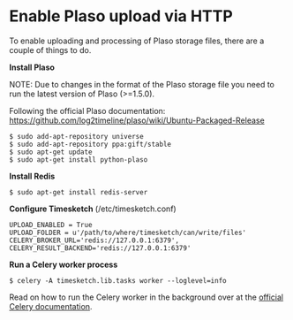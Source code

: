 # Enable Plaso upload via HTTP

To enable uploading and processing of Plaso storage files, there are a couple of things to do.

**Install Plaso**

NOTE: Due to changes in the format of the Plaso storage file you need to run the latest version of Plaso (>=1.5.0).

Following the official Plaso documentation:
https://github.com/log2timeline/plaso/wiki/Ubuntu-Packaged-Release

    $ sudo add-apt-repository universe
    $ sudo add-apt-repository ppa:gift/stable
    $ sudo apt-get update
    $ sudo apt-get install python-plaso

**Install Redis**

    $ sudo apt-get install redis-server

**Configure Timesketch** (/etc/timesketch.conf)

    UPLOAD_ENABLED = True
    UPLOAD_FOLDER = u'/path/to/where/timesketch/can/write/files'
    CELERY_BROKER_URL='redis://127.0.0.1:6379',
    CELERY_RESULT_BACKEND='redis://127.0.0.1:6379'

**Run a Celery worker process**

    $ celery -A timesketch.lib.tasks worker --loglevel=info

Read on how to run the Celery worker in the background over at the [official Celery documentation](http://celery.readthedocs.org/en/latest/tutorials/daemonizing.html#daemonizing).
